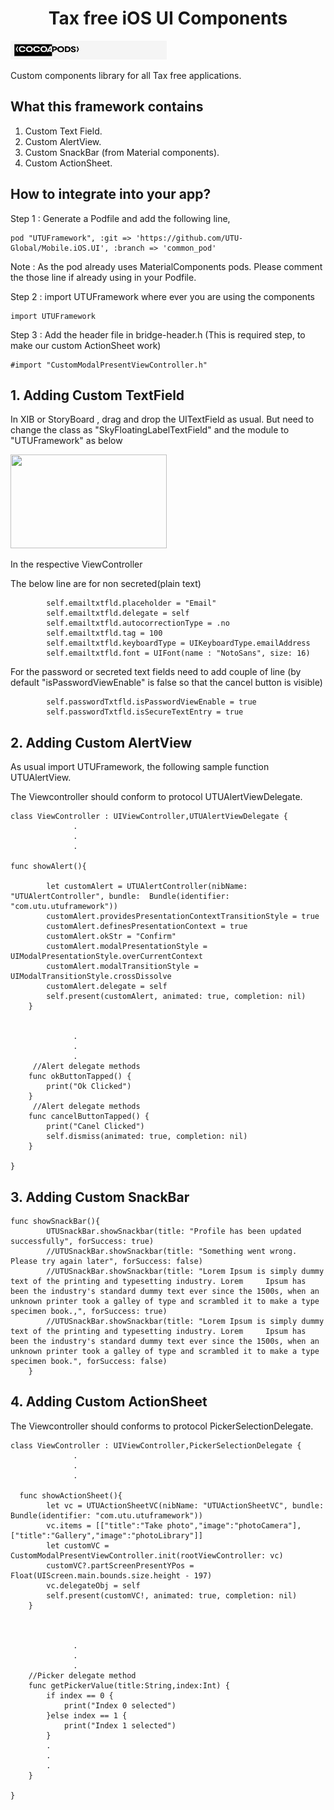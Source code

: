 <h1 align="center">Tax free iOS UI Components</h1>

<p align="center">
  
</p>
<p align="center">
  
  <a href="https://cocoapods.org" > <img src="https://raw.githubusercontent.com/CocoaPods/shared_resources/master/assets/cocoapods-banner-readme.png" width=250 height=30/></a>

Custom components library for all Tax free applications.
</p>

## What this framework contains

1. Custom Text Field.
2. Custom AlertView.
3. Custom SnackBar (from Material components).
4. Custom ActionSheet.

## How to integrate into your app?

Step 1 : Generate a Podfile and add the following line,

    pod "UTUFramework", :git => 'https://github.com/UTU-Global/Mobile.iOS.UI', :branch => 'common_pod'

Note : As the pod already uses MaterialComponents pods. Please comment the those line if already using in  your Podfile.



Step 2 : import UTUFramework where ever you are using the components

    import UTUFramework

Step 3 : Add the header file in bridge-header.h (This is required step, to make our custom ActionSheet work)

    #import "CustomModalPresentViewController.h"


## 1. Adding Custom TextField 

In XIB or StoryBoard , drag and drop the UITextField as usual. But need to change the class as "SkyFloatingLabelTextField" and the module to "UTUFramework" as below

<img src= "https://user-images.githubusercontent.com/62499361/80496873-623d5b80-8987-11ea-9a20-4521d630c615.png" width="250" height="150" />


In the respective ViewController

The below line are for non secreted(plain text)

```
        self.emailtxtfld.placeholder = "Email"
        self.emailtxtfld.delegate = self
        self.emailtxtfld.autocorrectionType = .no
        self.emailtxtfld.tag = 100
        self.emailtxtfld.keyboardType = UIKeyboardType.emailAddress
        self.emailtxtfld.font = UIFont(name : "NotoSans", size: 16)

```


For the password or secreted text fields need to add couple of line (by default "isPasswordViewEnable" is false so that the cancel button is visible)

```
        self.passwordTxtfld.isPasswordViewEnable = true
        self.passwordTxtfld.isSecureTextEntry = true

```

## 2. Adding Custom AlertView

As usual import UTUFramework, the following sample function UTUAlertView.

The Viewcontroller should conform to protocol UTUAlertViewDelegate.

```
class ViewController : UIViewController,UTUAlertViewDelegate {
              .
              .
              .

func showAlert(){
        
        let customAlert = UTUAlertController(nibName: "UTUAlertController", bundle:  Bundle(identifier: "com.utu.utuframework"))
        customAlert.providesPresentationContextTransitionStyle = true
        customAlert.definesPresentationContext = true
        customAlert.okStr = "Confirm"
        customAlert.modalPresentationStyle = UIModalPresentationStyle.overCurrentContext
        customAlert.modalTransitionStyle = UIModalTransitionStyle.crossDissolve
        customAlert.delegate = self
        self.present(customAlert, animated: true, completion: nil)
    }
    
    
              .
              .
              .
     //Alert delegate methods
    func okButtonTapped() {
        print("Ok Clicked")
    }
     //Alert delegate methods
    func cancelButtonTapped() {
        print("Canel Clicked")
        self.dismiss(animated: true, completion: nil)
    }
    
}
```
## 3. Adding Custom SnackBar

```
func showSnackBar(){
        UTUSnackBar.showSnackbar(title: "Profile has been updated successfully", forSuccess: true)
        //UTUSnackBar.showSnackbar(title: "Something went wrong. Please try again later", forSuccess: false)
        //UTUSnackBar.showSnackbar(title: "Lorem Ipsum is simply dummy text of the printing and typesetting industry. Lorem     Ipsum has been the industry's standard dummy text ever since the 1500s, when an unknown printer took a galley of type and scrambled it to make a type specimen book.,", forSuccess: true)
        //UTUSnackBar.showSnackbar(title: "Lorem Ipsum is simply dummy text of the printing and typesetting industry. Lorem     Ipsum has been the industry's standard dummy text ever since the 1500s, when an unknown printer took a galley of type and scrambled it to make a type specimen book.", forSuccess: false)
    }

```

## 4. Adding Custom ActionSheet

The Viewcontroller should conforms to protocol PickerSelectionDelegate.

```
class ViewController : UIViewController,PickerSelectionDelegate {
              .
              .
              .

  func showActionSheet(){
        let vc = UTUActionSheetVC(nibName: "UTUActionSheetVC", bundle: Bundle(identifier: "com.utu.utuframework"))
        vc.items = [["title":"Take photo","image":"photoCamera"],["title":"Gallery","image":"photoLibrary"]]
        let customVC = CustomModalPresentViewController.init(rootViewController: vc)
        customVC?.partScreenPresentYPos = Float(UIScreen.main.bounds.size.height - 197)
        vc.delegateObj = self
        self.present(customVC!, animated: true, completion: nil)
    }
    
    
    
              .
              .
              .
    //Picker delegate method
    func getPickerValue(title:String,index:Int) {
        if index == 0 {
            print("Index 0 selected")
        }else index == 1 {
            print("Index 1 selected")
        }
        .
        .
        .
    }
    
}
              

```


